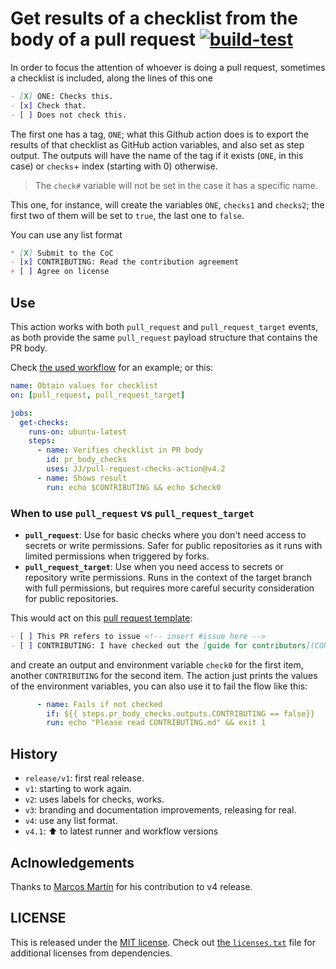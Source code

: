# Get results of a checklist from the body of a pull request [![build-test](https://github.com/JJ/pull-request-checks-action/actions/workflows/test.yml/badge.svg)](https://github.com/JJ/pull-request-checks-action/actions/workflows/test.yml)

In order to focus the attention of whoever is doing a pull request, sometimes a
checklist is included, along the lines of this one

```markdown
- [X] ONE: Checks this.
- [x] Check that.
- [ ] Does not check this.
```

The first one has a tag, `ONE`; what this Github action does is to export the
results of that checklist as GitHub action variables, and also set as step
output. The outputs will have the name of the tag if it exists (`ONE`, in this
case) or `checks`+ index (starting with 0) otherwise.

> The `check#` variable will not be set in the case it has a specific name.

This one, for instance, will create the variables `ONE`, `checks1` and
`checks2`; the first two of them will be set to `true`, the last one to `false`.

You can use any list format

```markdown
* [X] Submit to the CoC
- [x] CONTRIBUTING: Read the contribution agreement
+ [ ] Agree on license
```

## Use

This action works with both `pull_request` and `pull_request_target` events, as both provide the same `pull_request` payload structure that contains the PR body.

Check  [the used workflow](.github/workflows/get-pr-checks.html) for
an example; or this:

```yaml
name: Obtain values for checklist
on: [pull_request, pull_request_target]

jobs:
  get-checks:
    runs-on: ubuntu-latest
    steps:
      - name: Verifies checklist in PR body
        id: pr_body_checks
        uses: JJ/pull-request-checks-action@v4.2
      - name: Shows result
        run: echo $CONTRIBUTING && echo $check0
```

### When to use `pull_request` vs `pull_request_target`

- **`pull_request`**: Use for basic checks where you don't need access to secrets or write permissions. Safer for public repositories as it runs with limited permissions when triggered by forks.
- **`pull_request_target`**: Use when you need access to secrets or repository write permissions. Runs in the context of the target branch with full permissions, but requires more careful security consideration for public repositories.

This would act on this [pull request
template](.github/PULL_REQUEST_TEMPLATE.md):

```markdown
- [ ] This PR refers to issue <!-- insert #issue here -->
- [ ] CONTRIBUTING: I have checked out the [guide for contributors](CONTRIBUTING.md).
```

and create an output and environment variable `check0` for the first item,
another `CONTRIBUTING` for the second item. The action just prints the values of
the environment variables, you can also use it to fail the flow like this:

```yaml
      - name: Fails if not checked
        if: ${{ steps.pr_body_checks.outputs.CONTRIBUTING == false}}
        run: echo "Please read CONTRIBUTING.md" && exit 1
```

## History

* `release/v1`: first real release.
* `v1`: starting to work again.
* `v2`: uses labels for checks, works.
* `v3`: branding and documentation improvements, releasing for real.
* `v4`: use any list format.
* `v4.1`: :arrow_up: to latest runner and workflow versions

## Aclnowledgements

Thanks to [Marcos Martín](https://github.com/marcosrmartin) for his contribution
to v4 release.

## LICENSE

This is released under the [MIT license](LICENSE). Check out [the
`licenses.txt`](dist/licenses.txt) file for additional licenses from dependencies.
